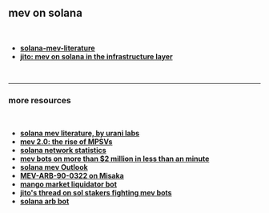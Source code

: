 ## mev on solana

<br>

* **[solana-mev-literature](https://github.com/urani-trade/solana-mev-literature)**
* **[jito: mev on solana in the infrastructure layer](https://jito.wtf/)**


<br>

---

### more resources

<br>

* **[solana mev literature, by urani labs](https://github.com/urani-labs/solana-mev-literature)**
* **[mev 2.0: the rise of MPSVs](https://www.recvc.com/mev-2-0-the-rise-of-mpsvs/)**
* **[solana network statistics](https://jito.retool.com/embedded/public/7e37389a-c991-4fb3-a3cd-b387859c7da1)**
* **[mev bots on more than $2 million in less than an minute](https://twitter.com/oraprotocol/status/1539664843816333312?s=20&t=Hdo4irxrDiatM4LKA3FbhA)**
* **[solana mev Outlook](https://medium.com/chorus-one/analyzing-mev-instances-on-solana-part-3-6376bcf40b6b)**
* **[MEV-ARB-90-0322 on Misaka](https://github.com/0xMisaka/MEV-data-solana/blob/main/MEV-ARB-90-0322.ipynb0)**
* **[mango market liquidator bot](https://github.com/blockworks-foundation/liquidator-v3)**
* **[jito's thread on sol stakers fighting mev bots](https://twitter.com/jito_sol/status/1630584599352082434)**
* **[solana arb bot](https://github.com/0xNineteen/solana-arbitrage-bot)**
